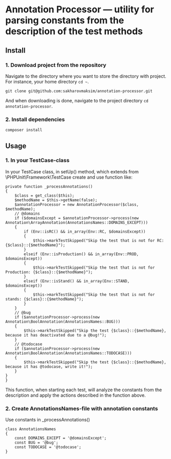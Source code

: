 Annotation Processor — utility for parsing constants from the description of the test methods
========================================================

##  Install

### 1. Download project from the repository

Navigate to the directory where you want to store the directory with project. For instance, your home directory `cd ~`.

`git clone git@github.com:sakharovmaksim/annotation-processor.git`

And when downloading is done, navigate to the project directory `cd annotation-processor`.

### 2. Install dependencies

`composer install`

##  Usage

### 1. In your TestCase-class

In your TestCase class, in setUp() method, which extends from \PHPUnit\Framework\TestCase create and use function like:

```
private function _processAnnotations()
{
	$class = get_class($this);
	$methodName = $this->getName(false);
	$annotationProcessor = new AnnotationProcessor($class, $methodName);
	// @domains
	if ($domainsExcept = $annotationProcessor->process(new Annotation\ArrayAnnotation(AnnotationsNames::DOMAINS_EXCEPT)))
	{
		if (Env::isRC() && in_array(Env::RC, $domainsExcept))
		{
			$this->markTestSkipped("Skip the test that is not for RC: {$class}::{$methodName}");
		}
		elseif (Env::isProduction() && in_array(Env::PROD, $domainsExcept))
		{
			$this->markTestSkipped("Skip the test that is not for Production: {$class}::{$methodName}");
		}
		elseif (Env::isStand() && in_array(Env::STAND, $domainsExcept))
		{
			$this->markTestSkipped("Skip the test that is not for stands: {$class}::{$methodName}");
		}
	}
	// @bug
	if ($annotationProcessor->process(new Annotation\BoolAnnotation(AnnotationsNames::BUG)))
	{
		$this->markTestSkipped("Skip the test {$class}::{$methodName}, because it has deactivated due to a @bug!");
	}
	// @todocase
	if ($annotationProcessor->process(new Annotation\BoolAnnotation(AnnotationsNames::TODOCASE)))
	{
		$this->markTestSkipped("Skip the test {$class}::{$methodName}, because it has @todocase, write it!");
	}
}
}
```
This function, when starting each test, will analyze the constants from the description and apply the actions described in the function above.

### 2. Create AnnotationsNames-file with annotation constants

Use constants in _processAnnotations()
```
class AnnotationsNames
{
	const DOMAINS_EXCEPT = '@domainsExcept';
	const BUG = '@bug';
	const TODOCASE = '@todocase';
}
```

